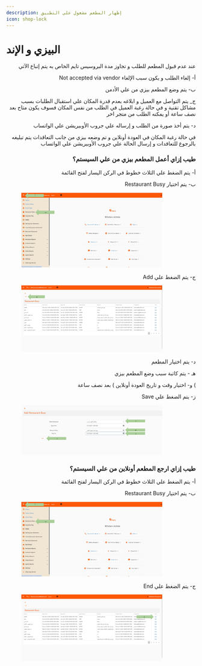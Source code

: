 ```yaml
---
description: إظهار المطعم مشغول علي التطبيق
icon: shop-lock
---
```


# البيزي و الإند

<p align="right">عند عدم قبول المطعم للطلب و تجاوز مدة البروسيس تايم الخاص به يتم إتباع الآتي</p>

<p align="right">Not accepted via vendor أ- إلغاء الطلب و يكون سبب الإلغاء </p>

<p align="right">ب- يتم وضع  المطعم بيزي من علي الأدمن</p>

<p align="right">ج_ يتم التواصل مع العميل و ابلاغه بعدم قدرة المكان علي استقبال الطلبات بسبب مشاكل تقنية و في حالة رغبة العميل في الطلب من نفس المكان فسوف يكون متاح بعد نصف ساعة أو يمكنه الطلب من متجر اخر</p>

<p align="right">د- يتم أخذ صورة من الطلب و إرساله علي جروب الأوبيريشن علي الواتساب</p>

<p align="right">في حالة رغبة المكان في العودة أونلاين و تم وضعه بيزي من جانب التعاقدات يتم تبليغه بالرجوع للتعاقدات و إرسال الحالة علي جروب الأوبيريشن علي الواتساب</p>

<h3 align="right">طيب إزاي أعمل المطعم بيزي من علي السيستم؟</h3>

<p align="right">أ- يتم الضغط علي الثلاث خطوط في الركن اليسار لفتح القائمة</p>

<p align="right">Restaurant Busy ب- يتم اختيار </p>

<figure><img src=".gitbook/assets/Busy 1.jpg" alt="" width="375"><figcaption></figcaption></figure>

<p align="right">Add ج- يتم الضغط علي </p>

<figure><img src=".gitbook/assets/Busy 2.jpg" alt="" width="375"><figcaption></figcaption></figure>

<p align="right">د- يتم اختيار المطعم</p>

<p align="right">هـ - يتم كاتبة سبب وضع المطعم بيزي</p>

<p align="right">و- اختيار وقت و تاريخ العودة أونلاين ) بعد نصف ساعة (</p>

<p align="right">Save ز- يتم الضغط علي</p>

<figure><img src=".gitbook/assets/Busy 3.jpg" alt="" width="375"><figcaption></figcaption></figure>

<h3 align="right">طيب إزاي ارجع المطعم أونلاين من علي السيستم؟</h3>

<p align="right">أ- يتم الضغط علي الثلاث خطوط في الركن اليسار لفتح القائمة</p>

<p align="right">Restaurant Busy ب- يتم اختيار </p>

<figure><img src=".gitbook/assets/Busy 1.jpg" alt="" width="375"><figcaption></figcaption></figure>

<p align="right">End ج- يتم الضغط علي</p>

<figure><img src=".gitbook/assets/image.png" alt="" width="375"><figcaption></figcaption></figure>
